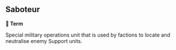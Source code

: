 ## Saboteur

**📑 Term**

Special military operations unit that is used by factions to locate and neutralise enemy Support units.